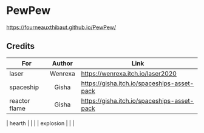 # PewPew

https://fourneauxthibaut.github.io/PewPew/


## Credits
| For               |      Author       |  Link                                         |
|-------------------|:-----------------:|-----------------------------------------------|
| laser             |  Wenrexa          | https://wenrexa.itch.io/laser2020             |
| spaceship         |  Gisha            | https://gisha.itch.io/spaceships-asset-pack   |
| reactor flame     |  Gisha            | https://gisha.itch.io/spaceships-asset-pack   |

| hearth            |              |    |
| explosion         |              |    |
